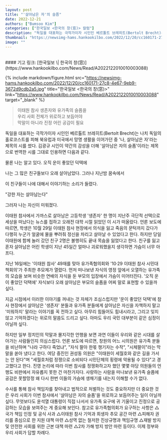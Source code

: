 ```yaml
---
layout: post
title: "'살아남은 자'의 슬픔"
date: 2022-12-21
authors: ["Bumsoo Kim"]
categories: ["한국일보 <한국의 창(窓)> 칼럼"]
description: "독일을 대표하는 극작가이자 시인인 베르톨트 브레히트(Bertolt Brecht)는 나치 독일의 홀로코스트를 피해 북유럽과 미국에서 망명 생활을 이어가던 중 '나, 살아남은 자'라는 제목의 시를 썼다. 김광규 시인이 약간의 감성을 더해 '살아남은 자의 슬픔'이라는 제목으로 번역한 시를 그대로 인용하면 다음과 같다."
thumbnail: "https://newsimg-hams.hankookilbo.com/2022/12/20/cc160171-27c8-4e67-9eb9-3672d9cdb2a5.jpg"
image: ""
---
```


<br>
#### 기고 링크: [한국일보 \| 한국의 창(窓)](https://www.hankookilbo.com/News/Read/A2022122010010003088)

{% include markdown/figure.html src="https://newsimg-hams.hankookilbo.com/2022/12/20/cc160171-27c8-4e67-9eb9-3672d9cdb2a5.jpg" title="한국일보 <한국의 창(窓)>" link="https://www.hankookilbo.com/News/Read/A2022122010010003088" target="_blank" %}

> 이태원 참사 생존자와 유가족의 슬픔을 <br> 우리 사회 전체가 위로하고 보듬어야 <br> 막말이 아니라 진정 어린 공감이 필요

독일을 대표하는 극작가이자 시인인 베르톨트 브레히트(Bertolt Brecht)는 나치 독일의 홀로코스트를 피해 북유럽과 미국에서 망명 생활을 이어가던 중 '나, 살아남은 자'라는 제목의 시를 썼다. 김광규 시인이 약간의 감성을 더해 '살아남은 자의 슬픔'이라는 제목으로 번역한 시를 그대로 인용하면 다음과 같다.

물론 나는 알고 있다. 오직 운이 좋았던 덕택에

나는 그 많은 친구들보다 오래 살아남았다. 그러나 지난밤 꿈속에서

이 친구들이 나에 대해서 이야기하는 소리가 들렸다.

"강한 자는 살아남는다"

그러자 나는 자신이 미워졌다.

이태원 참사에서 가까스로 살아남은 고등학생 '생존자' 한 명이 지난주 극단적 선택으로 세상을 떠났다는 뉴스를 접하고 오래전 대학 시절 읽었던 이 시가 떠올랐다. 언론 보도에 따르면, 학생은 10월 29일 이태원 참사 현장에서 의식을 잃고 죽음의 문턱까지 갔다가 다행히 누군가 얼굴에 물을 뿌려줘 정신을 차리고 살아날 수 있었다고 한다. 하지만 당일 이태원에 함께 놀러 갔던 친구 2명은 불행히도 끝내 목숨을 잃었다고 한다. 친구를 잃고 혼자 살아남은 어린 학생이 지난 45일간 얼마나 괴로워했을지 생각하면 가슴이 너무 아프다.

지난 16일에는 '이태원 참사' 49재를 맞아 유가족협의회와 '10·29 이태원 참사 시민대책회의'가 주최한 추모제가 열렸다. 먼저 떠나보낸 자식의 영정 앞에서 오열하는 유가족의 모습을 보며 비슷한 연배의 자식을 둔 부모의 입장에서 가슴이 미어터진다. '오직 운이 좋았던 덕택에' 자식보다 오래 살아남은 부모의 슬픔을 어찌 말로 표현할 수 있을까 싶다.

지금 시점에서 이러한 이야기를 꺼내는 것 자체가 조심스럽지만 '운이 좋았던 덕택'에 참사 현장에서 살아남은 '생존자' 분들과 유가족 분들에게 살아남은 자신을 자책하지 말고 '미워하지' 말라는 이야기를 꼭 전하고 싶다. 아무리 힘들어도 힘내시라고, 그리고 잊지 않고 기억하겠다는 위로의 말씀도 드리고 싶다. 아마도 우리 국민 대부분이 같은 심정이 아닐까 싶다.

하지만 일부 정치인의 막말과 몰지각한 언행을 보면 과연 이들이 우리와 같은 시대를 살아가는 사람들인지 의심스럽다. 언론 보도에 따르면, 창원의 어느 시의원은 유가족 분들을 비난하며 "나라 구하다 죽었냐", "자식 팔아 한몫 챙기자는 수작", "시체팔이"라는 막말을 쏟아 냈다고 한다. 여당 중진인 권성동 의원은 "이태원이 세월호와 같은 길을 가서는 안 된다"며 "세월호처럼 정쟁으로 소비되다 시민단체의 횡령에 악용될 수 있다"고 경고했다고 한다. 진영 논리에 따라 이번 참사를 정쟁화하고자 했던 몇몇 야당 의원들의 언행도 비판에서 자유롭지 못한 건 마찬가지다. 사랑하는 사람을 떠나보낸 유가족 슬픔에 공감은 못할망정 왜 다시 한번 이들의 가슴에 생채기를 내는지 이해할 수가 없다.

수사를 통해 참사 책임자를 찾아내고 법적으로 처벌하는 것도 중요하지만 더 중요한 것은 우리 사회가 이번 참사에서 '살아남은 자의 슬픔'을 위로하고 보듬어주는 일이 아닐까 싶다. 무엇보다도 윤석열 대통령이 직접 나서서 유가족 요구에 귀 기울이고 진정으로 공감하는 모습을 보여주는 게 중요해 보인다. 참고로 유가족협의회가 요구하는 사항은 △국가 책임 인정 및 공식 사과 △이태원 참사 기억과 희생자 추모 공간 마련 △피해자 권리를 중심으로 한 지원 대책 마련 △성역 없는 철저한 진상규명과 책임규명 △재발 방지 및 안전한 사회를 위한 근본 대책 마련 △2차 가해 방지 방안 마련 등이다. 이제 정부와 우리 사회가 답할 차례다.

<br>
